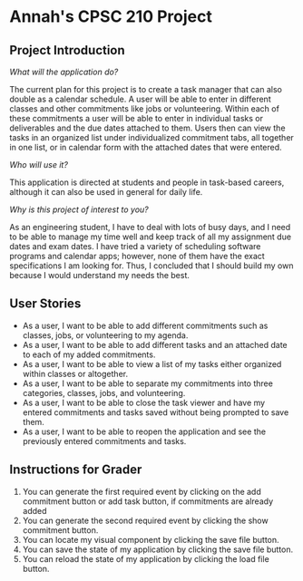 # Annah's CPSC 210 Project

## Project Introduction

*What will the application do?*

The current plan for this project is to create a task manager that can also double as a calendar schedule. A user will be 
able to enter in different classes and other commitments like jobs or volunteering. Within each of these commitments a user
will be able to enter in individual tasks or deliverables and the due dates attached to them. Users then can view the tasks 
in an organized list under individualized commitment tabs, all together in one list, or in calendar form with the attached 
dates that were entered. 
 
*Who will use it?*

This application is directed at students and people in task-based careers, although it can also be used in general for daily life. 

*Why is this project of interest to you?*

As an engineering student, I have to deal with lots of busy days, and I need to be able to manage my time well and keep 
track of all my assignment due dates and exam dates. I have tried a variety of scheduling software programs and calendar 
apps; however, none of them have the exact specifications I am looking for. Thus, I concluded that I should build my own 
because I would understand my needs the best.

## User Stories

* As a user, I want to be able to add different commitments such as classes, jobs, or volunteering to my agenda.
* As a user, I want to be able to add different tasks and an attached date to each of my added commitments.
* As a user, I want to be able to view a list of my tasks either organized within classes or altogether.
* As a user, I want to be able to separate my commitments into three categories, classes, jobs, and volunteering.
* As a user, I want to be able to close the task viewer and have my entered commitments and tasks saved without being prompted to save them.
* As a user, I want to be able to reopen the application and see the previously entered commitments and tasks.

## Instructions for Grader

1. You can generate the first required event by clicking on the add commitment button or add task button, if commitments are already added
2. You can generate the second required event by clicking the show commitment button.
3. You can locate my visual component by clicking the save file button.
4. You can save the state of my application by clicking the save file button.
5. You can reload the state of my application by clicking the load file button.